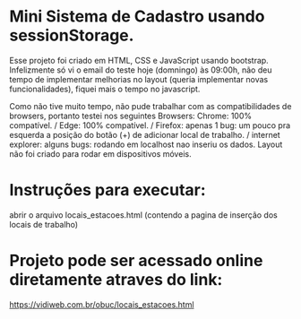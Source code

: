 # Mini Sistema de Cadastro usando sessionStorage.

Esse projeto foi criado em HTML, CSS e JavaScript usando bootstrap. 
Infelizmente só vi o email do teste hoje (domningo) às 09:00h, não deu tempo de implementar melhorias no layout (queria implementar novas funcionalidades), fiquei mais o tempo no javascript.
  
Como não tive muito tempo, não pude trabalhar com as compatibilidades de browsers, portanto testei nos seguintes Browsers:
Chrome: 100% compatível. /
Edge: 100% compatível. /
Firefox: apenas 1 bug:  um pouco pra esquerda a posição do botão (+) de adicionar local de trabalho. /
internet explorer: alguns bugs: rodando em localhost nao inseriu os dados. Layout não foi criado para rodar em dispositivos móveis.

# Instruções para executar: 
abrir o arquivo locais_estacoes.html (contendo a pagina de inserção dos locais de trabalho)

# Projeto pode ser acessado online diretamente atraves do link:
https://vidiweb.com.br/obuc/locais_estacoes.html
